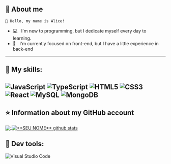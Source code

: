 ## 📖 About me
    💜 Hello, my name is Alice!
- 💻 &nbsp; I'm new to programming, but I dedicate myself every day to learning.  
- 🌱 &nbsp; I'm currently focused on front-end, but I have a little experience in back-end
----
## 🚀 My skills:
  ![JavaScript](https://img.shields.io/badge/javascript-%23323330.svg?style=for-the-badge&logo=javascript&logoColor=%23F7DF1E)
  ![TypeScript](https://img.shields.io/badge/typescript-%23007ACC.svg?style=for-the-badge&logo=typescript&logoColor=white)
  ![HTML5](https://img.shields.io/badge/html5-%23E34F26.svg?style=for-the-badge&logo=html5&logoColor=white)
  ![CSS3](https://img.shields.io/badge/css3-%231572B6.svg?style=for-the-badge&logo=css3&logoColor=white)
  ![React](https://img.shields.io/badge/react-%2320232a.svg?style=for-the-badge&logo=react&logoColor=%2361DAFB)
  ![MySQL](https://img.shields.io/badge/mysql-%2300f.svg?style=for-the-badge&logo=mysql&logoColor=white)
  ![MongoDB](https://img.shields.io/badge/MongoDB-%234ea94b.svg?style=for-the-badge&logo=mongodb&logoColor=white)
---

## ⭐ Information about my GitHub account
<a href="https://github.com/Gurupreet">
  <img align="center" src="https://github-readme-stats.vercel.app/api/top-langs/?username=alicethehops&theme=dracula&hide_langs_below=1" />
</a>

<a href="https://github.com/Gurupreet">
 <img align="center" src="https://github-readme-stats.vercel.app/api?username=alicethehops&show_icons=true&theme=dracula&line_height=27" alt="**SEU NOME** github stats"/>
</a>

## 🔧 Dev tools: 
  ![Visual Studio Code](https://img.shields.io/badge/Visual%20Studio%20Code-0078d7.svg?style=for-the-badge&logo=visual-studio-code&logoColor=white)
  
